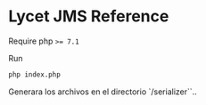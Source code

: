 # Lycet JMS Reference
Require php `>= 7.1`  

Run
```sh
php index.php
```
Generara los archivos en el directorio `/serializer``..
